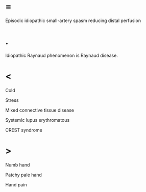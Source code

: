 # =

Episodic idiopathic small-artery spasm reducing distal perfusion

# .

Idiopathic Raynaud phenomenon is Raynaud disease.

# <

Cold

Stress

Mixed connective tissue disease

Systemic lupus erythromatous

CREST syndrome

# >

Numb hand

Patchy pale hand

Hand pain
